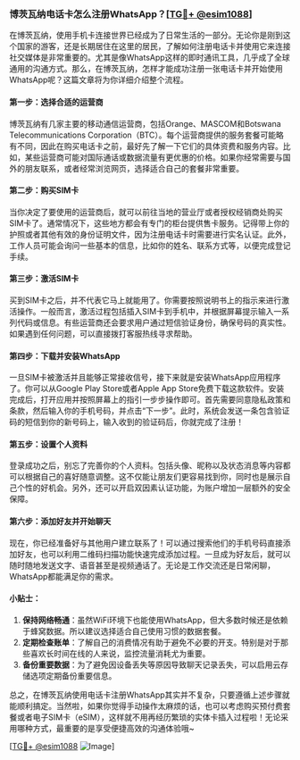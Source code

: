 ### 博茨瓦纳电话卡怎么注册WhatsApp？[[TG💪+ @esim1088](https://t.me/s/esim1088)]

在博茨瓦纳，使用手机卡连接世界已经成为了日常生活的一部分。无论你是刚到这个国家的游客，还是长期居住在这里的居民，了解如何注册电话卡并使用它来连接社交媒体是非常重要的。尤其是像WhatsApp这样的即时通讯工具，几乎成了全球通用的沟通方式。那么，在博茨瓦纳，怎样才能成功注册一张电话卡并开始使用WhatsApp呢？这篇文章将为你详细介绍整个流程。

#### 第一步：选择合适的运营商

博茨瓦纳有几家主要的移动通信运营商，包括Orange、MASCOM和Botswana Telecommunications Corporation（BTC）。每个运营商提供的服务套餐可能略有不同，因此在购买电话卡之前，最好先了解一下它们的具体资费和服务内容。比如，某些运营商可能对国际通话或数据流量有更优惠的价格。如果你经常需要与国外的朋友联系，或者经常浏览网页，选择适合自己的套餐非常重要。

#### 第二步：购买SIM卡

当你决定了要使用的运营商后，就可以前往当地的营业厅或者授权经销商处购买SIM卡了。通常情况下，这些地方都会有专门的柜台提供售卡服务。记得带上你的护照或者其他有效的身份证明文件，因为注册电话卡时需要进行实名认证。此外，工作人员可能会询问一些基本的信息，比如你的姓名、联系方式等，以便完成登记手续。

#### 第三步：激活SIM卡

买到SIM卡之后，并不代表它马上就能用了。你需要按照说明书上的指示来进行激活操作。一般而言，激活过程包括插入SIM卡到手机中，并根据屏幕提示输入一系列代码或信息。有些运营商还会要求用户通过短信验证身份，确保号码的真实性。如果遇到任何问题，可以直接拨打客服热线寻求帮助。

#### 第四步：下载并安装WhatsApp

一旦SIM卡被激活并且能够正常接收信号，接下来就是安装WhatsApp应用程序了。你可以从Google Play Store或者Apple App Store免费下载这款软件。安装完成后，打开应用并按照屏幕上的指引一步步操作即可。首先需要同意隐私政策和条款，然后输入你的手机号码，并点击“下一步”。此时，系统会发送一条包含验证码的短信到你的新号码上，输入收到的验证码后，你就完成了注册！

#### 第五步：设置个人资料

登录成功之后，别忘了完善你的个人资料。包括头像、昵称以及状态消息等内容都可以根据自己的喜好随意调整。这不仅能让朋友们更容易找到你，同时也是展示自己个性的好机会。另外，还可以开启双因素认证功能，为账户增加一层额外的安全保障。

#### 第六步：添加好友并开始聊天

现在，你已经准备好与其他用户建立联系了！可以通过搜索他们的手机号码直接添加好友，也可以利用二维码扫描功能快速完成添加过程。一旦成为好友后，就可以随时随地发送文字、语音甚至是视频通话了。无论是工作交流还是日常闲聊，WhatsApp都能满足你的需求。

#### 小贴士：

1. **保持网络畅通**：虽然WiFi环境下也能使用WhatsApp，但大多数时候还是依赖于蜂窝数据。所以建议选择适合自己使用习惯的数据套餐。
2. **定期检查账单**：了解自己的消费情况有助于避免不必要的开支。特别是对于那些喜欢长时间在线的人来说，监控流量消耗尤为重要。
3. **备份重要数据**：为了避免因设备丢失等原因导致聊天记录丢失，可以启用云存储选项定期备份重要信息。

总之，在博茨瓦纳使用电话卡注册WhatsApp其实并不复杂，只要遵循上述步骤就能顺利搞定。当然啦，如果你觉得手动操作太麻烦的话，也可以考虑购买预付费套餐或者电子SIM卡（eSIM），这样就不用再经历繁琐的实体卡插入过程啦！无论采用哪种方式，最重要的是享受便捷高效的沟通体验哦~

[[TG💪+ @esim1088](https://t.me/s/esim1088) ![Image](https://i.postimg.cc/4NQfJmqS/Snipaste-2025-05-13-00-14-12.png)]